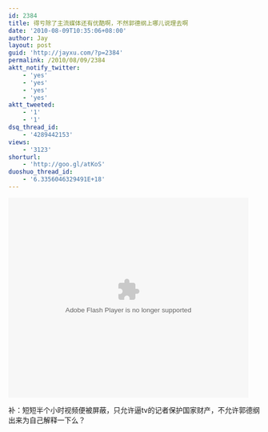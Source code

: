 ```yaml
---
id: 2384
title: 得亏除了主流媒体还有优酷啊，不然郭德纲上哪儿说理去啊
date: '2010-08-09T10:35:06+08:00'
author: Jay
layout: post
guid: 'http://jayxu.com/?p=2384'
permalink: /2010/08/09/2384
aktt_notify_twitter:
    - 'yes'
    - 'yes'
    - 'yes'
    - 'yes'
aktt_tweeted:
    - '1'
    - '1'
dsq_thread_id:
    - '4289442153'
views:
    - '3123'
shorturl:
    - 'http://goo.gl/atKoS'
duoshuo_thread_id:
    - '6.3356046329491E+18'
---
```


<embed src="http://player.youku.com/player.php/sid/XMTk1NTU2ODEy/v.swf" quality="high" width="480" height="400" align="middle" allowScriptAccess="sameDomain" type="application/x-shockwave-flash"></embed>

补：短短半个小时视频便被屏蔽，只允许逼tv的记者保护国家财产，不允许郭德纲出来为自己解释一下么？